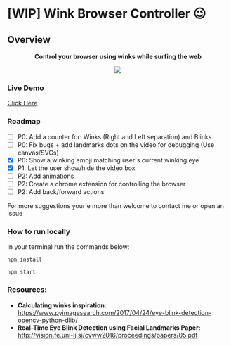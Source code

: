# [WIP] Wink Browser Controller :wink:

## Overview
<p align='center'><b> Control your browser using winks while surfing the web</b></p>
<p align='center'>
  <img src='https://media.giphy.com/media/Dwir9iYfVSTDJ5igJH/giphy.gif'/>
</p>

### Live Demo
[Click Here](https://wink-browser-controller.herokuapp.com)

### Roadmap
- [ ] P0: Add a counter for: Winks (Right and Left separation) and Blinks.
- [ ] P0: Fix bugs + add landmarks dots on the video for debugging (Use canvas/SVGs)
- [x] P0: Show a winking emoji matching user's current winking eye
- [x] P1: Let the user show/hide the video box
- [ ] P2: Add animations
- [ ] P2: Create a chrome extension for controlling the browser
- [ ] P2: Add back/forward actions

For more suggestions your'e more than welcome to contact me or open an issue

### How to run locally
In your terminal run the commands below:

`npm install`

`npm start`

### Resources:
- **Calculating winks inspiration:** https://www.pyimagesearch.com/2017/04/24/eye-blink-detection-opencv-python-dlib/
- **Real-Time Eye Blink Detection using Facial Landmarks Paper:** http://vision.fe.uni-lj.si/cvww2016/proceedings/papers/05.pdf

